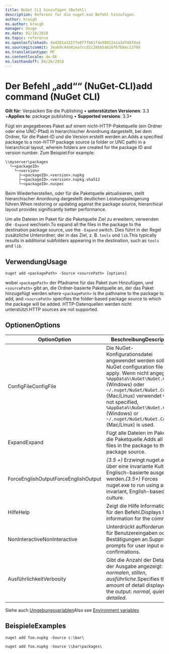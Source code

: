 ```yaml
---
title: NuGet CLI hinzufügen (Befehl)
description: Referenz für die nuget.exe Befehl hinzufügen.
author: kraigb
ms.author: kraigb
manager: douge
ms.date: 01/18/2018
ms.topic: reference
ms.openlocfilehash: 4a4201a321ffe0f7fb61f4e98012a1a2d7d8fda4
ms.sourcegitcommit: 3eab9c4dd41ea7ccd2c28bb5ab16f6fbbec13708
ms.translationtype: MT
ms.contentlocale: de-DE
ms.lasthandoff: 04/26/2018
---
```

# <a name="add-command-nuget-cli"></a><span data-ttu-id="a5988-103">Der Befehl „add““ (NuGet-CLI)</span><span class="sxs-lookup"><span data-stu-id="a5988-103">add command (NuGet CLI)</span></span>

<span data-ttu-id="a5988-104">**Gilt für**: Verpacken Sie die Publishing &bullet; **unterstützten Versionen**: 3.3 +</span><span class="sxs-lookup"><span data-stu-id="a5988-104">**Applies to**: package publishing &bullet; **Supported versions**: 3.3+</span></span>

<span data-ttu-id="a5988-105">Fügt ein angegebenes Paket auf einem nicht-HTTP-Paketquelle (ein Ordner oder eine UNC-Pfad) in hierarchischer Anordnung dargestellt, bei dem Ordner, für die Paket-ID und die Version erstellt werden an.</span><span class="sxs-lookup"><span data-stu-id="a5988-105">Adds a specified package to a non-HTTP package source (a folder or UNC path) in a hierarchical layout, wherein folders are created for the package ID and version number.</span></span> <span data-ttu-id="a5988-106">Zum Beispiel:</span><span class="sxs-lookup"><span data-stu-id="a5988-106">For example:</span></span>

    \\myserver\packages
      └─<packageID>
        └─<version>
          ├─<packageID>.<version>.nupkg
          ├─<packageID>.<version>.nupkg.sha512
          └─<packageID>.nuspec

<span data-ttu-id="a5988-107">Beim Wiederherstellen, oder für die Paketquelle aktualisieren, stellt hierarchischer Anordnung dargestellt deutlichen Leistungssteigerung führen.</span><span class="sxs-lookup"><span data-stu-id="a5988-107">When restoring or updating against the package source, hierarchical layout provides significantly better performance.</span></span>

<span data-ttu-id="a5988-108">Um alle Dateien im Paket für die Paketquelle Ziel zu erweitern, verwenden die `-Expand` wechseln.</span><span class="sxs-lookup"><span data-stu-id="a5988-108">To expand all the files in the package to the destination package source, use the `-Expand` switch.</span></span> <span data-ttu-id="a5988-109">Dies führt in der Regel zusätzliche Unterordner, der in das Ziel, z. B. `tools` und `lib`.</span><span class="sxs-lookup"><span data-stu-id="a5988-109">This typically results in additional subfolders appearing in the destination, such as `tools` and `lib`.</span></span>

## <a name="usage"></a><span data-ttu-id="a5988-110">Verwendung</span><span class="sxs-lookup"><span data-stu-id="a5988-110">Usage</span></span>

```cli
nuget add <packagePath> -Source <sourcePath> [options]
```

<span data-ttu-id="a5988-111">wobei `<packagePath>` der Pfadname für das Paket zum Hinzufügen, und `<sourcePath>` gibt an, die Ordner-basierte Paketquelle an, der das Paket hinzugefügt werden.</span><span class="sxs-lookup"><span data-stu-id="a5988-111">where `<packagePath>` is the pathname to the package to add, and `<sourcePath>` specifies the folder-based package source to which the package will be added.</span></span> <span data-ttu-id="a5988-112">HTTP-Datenquellen werden nicht unterstützt.</span><span class="sxs-lookup"><span data-stu-id="a5988-112">HTTP sources are not supported.</span></span>

## <a name="options"></a><span data-ttu-id="a5988-113">Optionen</span><span class="sxs-lookup"><span data-stu-id="a5988-113">Options</span></span>

| <span data-ttu-id="a5988-114">Option</span><span class="sxs-lookup"><span data-stu-id="a5988-114">Option</span></span> | <span data-ttu-id="a5988-115">Beschreibung</span><span class="sxs-lookup"><span data-stu-id="a5988-115">Description</span></span> |
| --- | --- |
| <span data-ttu-id="a5988-116">ConfigFile</span><span class="sxs-lookup"><span data-stu-id="a5988-116">ConfigFile</span></span> | <span data-ttu-id="a5988-117">Die NuGet-Konfigurationsdatei angewendet werden soll.</span><span class="sxs-lookup"><span data-stu-id="a5988-117">The NuGet configuration file to apply.</span></span> <span data-ttu-id="a5988-118">Wenn nicht angegeben, `%AppData%\NuGet\NuGet.Config` (Windows) oder `~/.nuget/NuGet/NuGet.Config` (Mac/Linux) verwendet wird.</span><span class="sxs-lookup"><span data-stu-id="a5988-118">If not specified, `%AppData%\NuGet\NuGet.Config` (Windows) or `~/.nuget/NuGet/NuGet.Config` (Mac/Linux) is used.</span></span>|
| <span data-ttu-id="a5988-119">Expand</span><span class="sxs-lookup"><span data-stu-id="a5988-119">Expand</span></span> | <span data-ttu-id="a5988-120">Fügt alle Dateien im Paket für die Paketquelle.</span><span class="sxs-lookup"><span data-stu-id="a5988-120">Adds all the files in the package to the package source.</span></span> |
| <span data-ttu-id="a5988-121">ForceEnglishOutput</span><span class="sxs-lookup"><span data-stu-id="a5988-121">ForceEnglishOutput</span></span> | <span data-ttu-id="a5988-122">*(3.5 +)*  Erzwingt nuget.exe über eine invariante Kultur Englisch-basierte ausgeführt werden.</span><span class="sxs-lookup"><span data-stu-id="a5988-122">*(3.5+)* Forces nuget.exe to run using an invariant, English-based culture.</span></span> |
| <span data-ttu-id="a5988-123">Hilfe</span><span class="sxs-lookup"><span data-stu-id="a5988-123">Help</span></span> | <span data-ttu-id="a5988-124">Zeigt die Hilfe Informationen für den Befehl.</span><span class="sxs-lookup"><span data-stu-id="a5988-124">Displays help information for the command.</span></span> |
| <span data-ttu-id="a5988-125">NonInteractive</span><span class="sxs-lookup"><span data-stu-id="a5988-125">NonInteractive</span></span> | <span data-ttu-id="a5988-126">Unterdrückt aufforderungen für Benutzereingaben oder Bestätigungen an.</span><span class="sxs-lookup"><span data-stu-id="a5988-126">Suppresses prompts for user input or confirmations.</span></span> |
| <span data-ttu-id="a5988-127">Ausführlichkeit</span><span class="sxs-lookup"><span data-stu-id="a5988-127">Verbosity</span></span> | <span data-ttu-id="a5988-128">Gibt die Anzahl der Details in der Ausgabe angezeigt: *normalen*, *stillen*, *ausführliche*.</span><span class="sxs-lookup"><span data-stu-id="a5988-128">Specifies the amount of detail displayed in the output: *normal*, *quiet*, *detailed*.</span></span> |

<span data-ttu-id="a5988-129">Siehe auch [Umgebungsvariablen](cli-ref-environment-variables.md)</span><span class="sxs-lookup"><span data-stu-id="a5988-129">Also see [Environment variables](cli-ref-environment-variables.md)</span></span>

## <a name="examples"></a><span data-ttu-id="a5988-130">Beispiele</span><span class="sxs-lookup"><span data-stu-id="a5988-130">Examples</span></span>

```cli
nuget add foo.nupkg -Source c:\bar\

nuget add foo.nupkg -Source \\bar\packages\
```
